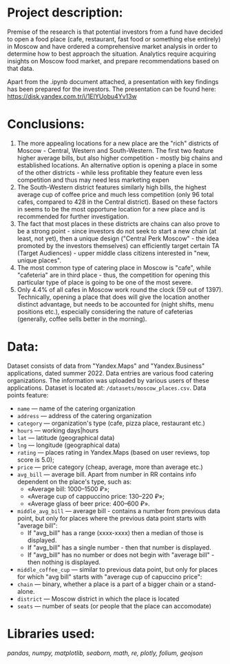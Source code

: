 # Project description:
Premise of the research is that potential investors from a fund have decided to open a food place (cafe, restaurant, fast food or something else entirely) in Moscow and have ordered a comprehensive market analysis in order to determine how to best approach the situation. Analytics require acquiring insights on Moscow food market, and prepare recommendations based on that data. 

Apart from the .ipynb document attached, a presentation with key findings has been prepared for the investors. The presentation can be found here: https://disk.yandex.com.tr/i/1ElYUobu4Yv13w 

# Conclusions:
1. The more appealing locations for a new place are the "rich" districts of Moscow - Central, Western and South-Western. The first two feature higher average bills, but also higher competition - mostly big chains and established locations. An alternative option is opening a place in some of the other districts - while less profitable they feature even less competition and thus may need less marketing expen
2. The South-Western district features similarly high bills, the highest average cup of coffee price and much less competition (only 96 total cafes, compared to 428 in the Central district). Based on these factors in seems to be the most opportune location for a new place and is recommended for further investigation.
3. The fact that most places in these districts are chains can also prove to be a strong point - since investors do not seek to start a new chain (at least, not yet), then a unique design ("Central Perk Moscow" - the idea promoted by the investors themselves) can efficiently target certain TA (Target Audiences) - upper middle class citizens interested in "new, unique places".
4. The most common type of catering place in Moscow is "cafe", while "cafeteria" are in third place - thus, the competition for opening this particular type of place is going to be one of the most severe.
5. Only 4.4% of all cafes in Moscow work round the clock (59 out of 1397). Technically, opening a place that does will give the location another distinct advantage, but needs to be accounted for (night shifts, menu positions etc.), especially considering the nature of cafeterias (generally, coffee sells better in the morning).

# Data:
Dataset consists of data from "Yandex.Maps" and "Yandex.Business" applications, dated summer 2022. Data entries are various food catering organizations. The information was uploaded by various users of these applications.
Dataset is located at: `/datasets/moscow_places.csv`. Data points feature:
- `name` — name of the catering organization
- `address` — address of the catering organization
- `category` — organization's type (cafe, pizza place, restaurant etc.)
- `hours` — working days|hours
- `lat` — latitude (geographical data)
- `lng` — longitude (geographical data)
- `rating` — places rating in Yandex.Maps (based on user reviews, top score is 5.0);
- `price` — price category (cheap, average, more than average etc.)
- `avg_bill` — average bill. Apart from number in RR contains info dependent on the place's type, such as:
    - «Average bill: 1000–1500 ₽»;
    - «Average cup of cappuccino price: 130–220 ₽»;
    - «Average glass of beer price: 400–600 ₽».
- `middle_avg_bill` — average bill - contains a number from previous data point, but only for places where the previous data point starts with "average bill":
    - If "avg_bill" has a range (xxxx-xxxx) then a median of those is displayed.
    - If "avg_bill" has a single number - then that number is displayed.
    - If "avg_bill" has no number or does not begin with "average bill" - then nothing is displayed.
- `middle_coffee_cup` — similar to previous data point, but only for places for which "avg bill" starts with "average cup of capuccino price":
- `chain` — binary, whether a place is a part of a bigger chain or a stand-alone.
- `district` — Moscow district in which the place is located
- `seats` — number of seats (or people that the place can accomodate)

# Libraries used:
*pandas, numpy, matplotlib, seaborn, math, re, plotly, folium, geojson*

